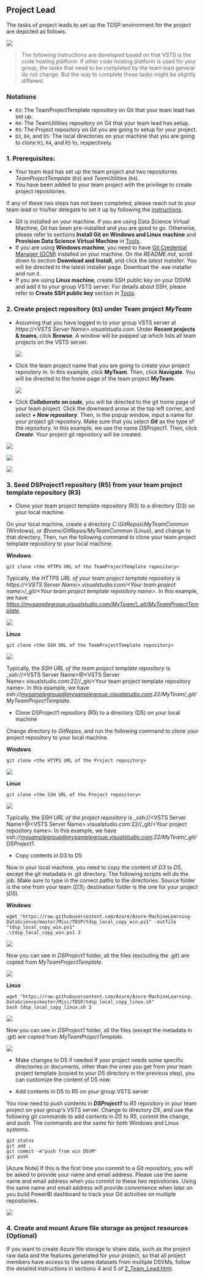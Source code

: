 ## Project Lead ##

The tasks of project leads to set up the TDSP environment for the project are depicted as follows. 

![](media/TDSP-Creating-Projects.PNG)

>The following instructions are developed based on that VSTS is the code hosting platform. If other code hosting platform is used for your group, the tasks that need to be completed by the team lead general do not change. But the way to complete these tasks might be slightly different. 

### Notations

-	`R3`: The TeamProjectTemplate repository on Git that your team lead has set up.
-	`R4`: The TeamUtilities repository on Git that your team lead has setup.
-	`R5`: The Project repository on Git you are going to setup for your project.
-	`D3`, `D4`, and `D5`: The local directories on your machine that you are going to clone `R3`, `R4`, and `R5` to, respectively.

### 1. Prerequisites: ###

- Your team lead has set up the team project and two repositories _TeamProjectTemplate_ (`R3`) and _TeamUtilities_ (`R4`).
- You have been added to your team project with the privilege to create project repositories.

If any of these two steps has not been completed, please reach out to your team lead or his/her delegate to set it up by following the [instructions](./2_Team_Lead.html).

- Git is installed on your machine. If you are using Data Science Virtual Machine, Git has been pre-installed and you are good to go. Otherwise, please refer to sections **Install Git on Windows and Linux machine** and **Provision Data Science Virtual Machine** in [Tools](./5_Resources.html).  
- If you are using **Windows machine**, you need to have [Git Credential Manager (GCM)](https://github.com/Microsoft/Git-Credential-Manager-for-Windows) installed on your machine. On the _README.md_, scroll down to section **Download and Install**, and click the _latest installer_. You will be directed to the latest installer page. Download the .exe installer and run it. 
- If you are using **Linux machine**, create SSH public key on your DSVM and add it to your group VSTS server. For details about SSH, please refer to **Create SSH public key** section in [Tools](./6_Tools.html).

### 2. Create project repository (`R5`) under Team project _MyTeam_ ###

- Assuming that you have logged in to your group VSTS server at _https://<VSTS Server Name\>.visualstudio.com_. Under **Recent projects & teams**, click **Browse**. A window will be popped up which lists all team projects on the VSTS server. 

	![](media/create-project-repo-1.PNG)

- Click the team project name that you are going to create your project repository in. In this example, click **MyTeam**. Then, click **Navigate**. You will be directed to the home page of the team project **MyTeam**.

	![](media/create-project-repo-2.PNG)

- Click _**Collaborate on code**_, you will be directed to the git home page of your team project. Click the downward arrow at the top left corner, and select _**+ New repository**_. Then, in the popup window, input a name for your project git repository. Make sure that you select _**Git**_ as the type of the repository. In this example, we use the name _DSProject1_. Then, click _**Create**_. Your project git repository will be created. 

![](media/create-project-repo-3.PNG)

![](media/create-project-repo-4.PNG)

![](media/create-project-repo-5.PNG)

### 3. Seed DSProject1 repository (R5) from your team project template repository (R3) ###

- Clone your team project template repository (R3) to a directory (D3) on your local machine.

On your local machine, create a directory _C:\GitRepos\MyTeamCommon_ (Windows), or _$home/GitRepos/MyTeamCommon_ (Linux), and change to that directory. Then, run the following command to clone your team project template repository to your local machine. 

**Windows**
			
	git clone <the HTTPS URL of the TeamProjectTemplate repository>
	
Typically, the _HTTPS URL of your team project template repository_ is _https://<VSTS Server Name\>.visualstudio.com/<Your team project name\>/\_git/<Your team project template repository name\>_. In this example, we have _https://mysamplegroup.visualstudio.com/MyTeam/\_git/MyTeamProjectTemplate_. 

![](media/clone-team-project-template.PNG)
			
**Linux**

	git clone <the SSH URL of the TeamProjectTemplate repository>
		
![](media/clone-team-project-template-linux.PNG)

Typically, the _SSH URL of the team project template repository_ is _ssh://<VSTS Server Name\>@<VSTS Server Name\>.visualstudio.com:22/<Your Team Project Name>/\_git/<Your team project template repository name\>. In this example, we have _ssh://mysamplegroup@mysamplegroup.visualstudio.com:22/MyTeam/\_git/MyTeamProjectTemplate_. 

- Clone DSProject1 repository (R5) to a directory (D5) on your local machine

Change directory to _GitRepos_, and run the following command to clone your project repository to your local machine. 

**Windows**
			
	git clone <the HTTPS URL of the Project repository>

![](media/clone-project-repository.PNG)

**Linux**

	git clone <the SSH URL of the Project repository>

![](media/clone-project-repository-linux.PNG)

Typically, the _SSH URL of the project repository_ is _ssh://<VSTS Server Name\>@<VSTS Server Name\>.visualstudio.com:22/<Your Team Project Name>/\_git/<Your project repository name\>. In this example, we have _ssh://mysamplegroup@mysamplegroup.visualstudio.com:22/MyTeam/\_git/DSProject1_.

- Copy contents in D3 to D5 

Now in your local machine, you need to copy the content of _D3_ to _D5_, except the git metadata in .git directory. The following scripts will do the job. Make sure to type in the correct paths to the directories. Source folder is the one from your team (_D3_); destination folder is the one for your project (_D5_).	

**Windows**
	
	wget "https://raw.githubusercontent.com/Azure/Azure-MachineLearning-DataScience/master/Misc/TDSP/tdsp_local_copy_win.ps1" -outfile "tdsp_local_copy_win.ps1"
	.\tdsp_local_copy_win.ps1 3
	
![](media/local-copy-project-lead-new.PNG)

Now you can see in _DSProject1_ folder, all the files (excluding the .git) are copied from _MyTeamProjectTemplate_.

![](media/teamprojectTemplate_copied_to_local.PNG)

**Linux**
			
	wget "https://raw.githubusercontent.com/Azure/Azure-MachineLearning-DataScience/master/Misc/TDSP/tdsp_local_copy_linux.sh"
	bash tdsp_local_copy_linux.sh 3
		
![](media/local_copy_project_lead_linux_new.PNG)

Now you can see in _DSProject1_ folder, all the files (except the metadata in .git) are copied from _MyTeamProjectTemplate_.

![](media/teamprojectTemplate_copied_to_local_linux_new.PNG)

- Make changes to D5 if needed
If your project needs some specific directories or documents, other than the ones you get from your team project template (copied to your D5 directory in the previous step), you can customize the content of D5 now. 

- Add contents in D5 to R5 on your group VSTS server

You now need to push contents in **_DSProject1_** to _R5_ repository in your team project on your group's VSTS server. Change to directory _D5_, and use the following git commands to add contents in _D5_ to _R5_, commit the change, and push. The commands are the same for both Windows and Linux systems. 
	
	git status
	git add .
	git commit -m"push from win DSVM"
	git push
		
[Azure Note] If this is the first time you commit to a Git repository, you will be asked to provide your name and email address. Please use the same name and email address when you commit to these two repositories. Using the same name and email address will provide convenience when later on you build PowerBI dashboard to track your Git activities on multiple repositories.

![](media/git_config_name.PNG)

### 4. Create and mount Azure file storage as project resources (Optional) ###

If you want to create Azure file storage to share data, such as the project raw data and the features generated for your project, so that all project members have access to the same datasets from multiple DSVMs, follow the detailed instructions in sections 4 and 5 of [2\_Team\_Lead.html](./2_Team_Lead.html).
